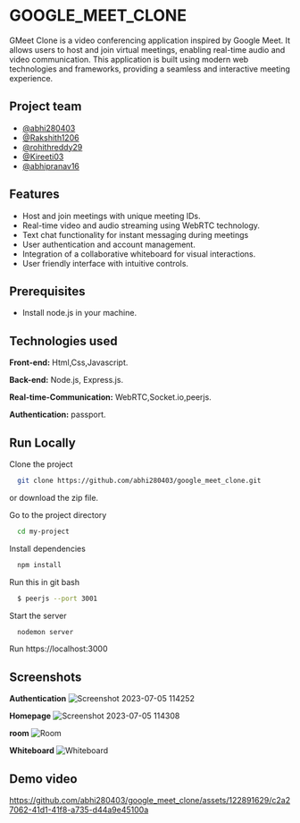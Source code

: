 
# GOOGLE_MEET_CLONE

GMeet Clone is a video conferencing application inspired by Google Meet. It allows users to host and join virtual meetings, enabling real-time audio and video communication. This application is built using modern web technologies and frameworks, providing a seamless and interactive meeting experience.



## Project team
- [@abhi280403](https://github.com/abhi280403)
- [@Rakshith1206](https://github.com/Rakshith1206)
- [@rohithreddy29](https://github.com/rohithreddy29)
- [@Kireeti03](https://github.com/Kireeti03)
- [@abhipranav16](https://github.com/abhipranav16)


## Features

- Host and join meetings with unique meeting IDs.
- Real-time video and audio streaming using WebRTC technology.
- Text chat functionality for instant messaging during meetings
- User authentication and account management.
- Integration of a collaborative whiteboard for visual interactions.
- User friendly interface with intuitive controls.


## Prerequisites
- Install node.js in your machine.
## Technologies used

**Front-end:** Html,Css,Javascript.

**Back-end:** Node.js, Express.js.

**Real-time-Communication:** WebRTC,Socket.io,peerjs.

**Authentication:** passport.
## Run Locally

Clone the project

```bash
  git clone https://github.com/abhi280403/google_meet_clone.git
```
or download the zip file.

Go to the project directory

```bash
  cd my-project
```

Install dependencies

```bash
  npm install
```
Run this in git bash
```bash
  $ peerjs --port 3001
```
Start the server

```bash
  nodemon server
```
Run 
https://localhost:3000
## Screenshots

**Authentication**
![Screenshot 2023-07-05 114252](https://github.com/abhi280403/google_meet_clone/assets/122891629/70018b39-b5e5-4e65-ba40-4a06402756a5)

**Homepage**
![Screenshot 2023-07-05 114308](https://github.com/abhi280403/google_meet_clone/assets/122891629/c375d8b6-d093-45ef-8608-373ea66d794f)

**room**
![Room](https://github.com/abhi280403/google_meet_clone/assets/122891629/49efd0d2-24ae-43e7-8a70-cb775acdf9dc)



**Whiteboard**
![Whiteboard](https://github.com/abhi280403/google_meet_clone/assets/122891629/cb83c370-3919-4ca6-bba6-b55f3ed37bbe)


## Demo video


https://github.com/abhi280403/google_meet_clone/assets/122891629/c2a27062-41d1-41f8-a735-d44a9e45100a





